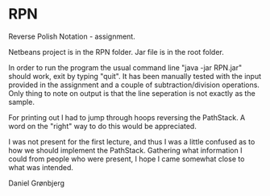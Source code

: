 # RPN

Reverse Polish Notation - assignment.

Netbeans project is in the RPN folder.
Jar file is in the root folder.

In order to run the program the usual command line "java -jar RPN.jar" should work, exit by typing "quit".
It has been manually tested with the input provided in the assignment and a couple of subtraction/division operations.
Only thing to note on output is that the line seperation is not exactly as the sample.

For printing out I had to jump through hoops reversing the PathStack.
A word on the "right" way to do this would be appreciated.

I was not present for the first lecture, and thus I was a little confused as to how we should implement the PathStack.
Gathering what information I could from people who were present, I hope I came somewhat close to what was intended.

Daniel Grønbjerg
